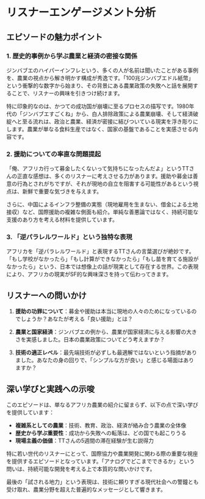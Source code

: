 # リスナーエンゲージメント分析

## エピソードの魅力ポイント

### 1. 歴史的事例から学ぶ農業と経済の密接な関係

ジンバブエのハイパーインフレという、多くの人が名前は聞いたことがある事例を、農業の視点から解き明かす構成が秀逸です。「100兆ジンバブエドル紙幣」という衝撃的な数字から始まり、その背景にある農業政策の失敗へと話を展開することで、リスナーの興味を引きつけ続けます。

特に印象的なのは、かつての成功国が崩壊に至るプロセスの描写です。1980年代の「ジンバブエすごくね」から、白人排除政策による農業崩壊、そして経済破綻へと至る流れは、政治と農業、経済が密接に結びついている現実を浮き彫りにします。農業が単なる食料生産ではなく、国家の基盤であることを実感させる内容です。

### 2. 援助についての率直な問題提起

「俺、アフリカ行って募金したくないって気持ちになったんだよ」というTTさんの正直な感想は、多くのリスナーに考えさせる力があります。援助や募金は善意の行為とされがちですが、それが現地の自立を阻害する可能性があるという視点は、新鮮で重要な気づきを与えます。

さらに、中国によるインフラ整備の実態（現地雇用を生まない、借金による土地接収）など、国際援助の複雑な側面も紹介。単純な善悪論ではなく、持続可能な支援のあり方を考える材料を提供しています。

### 3. 「逆パラレルワールド」という独特な表現

アフリカを「逆パラレルワールド」と表現するTTさんの言葉選びが絶妙です。「もし学校がなかったら」「もし計算ができなかったら」「もし苗を育てる施設がなかったら」という、日本では想像上の話が現実として存在する世界。この表現により、アフリカの現実がSF的な興味深さを持って伝わってきます。

## リスナーへの問いかけ

1. **援助の功罪について**：募金や援助は本当に現地の人々のためになっているのでしょうか？あなたが考える「良い援助」とは？

2. **農業と国家経済**：ジンバブエの例から、農業が国家経済に与える影響の大きさを実感しました。日本の農業政策についてどう考えますか？

3. **技術の適正レベル**：最先端技術が必ずしも最適解ではないという指摘がありました。あなたの身の回りで、「シンプルな方が良い」と感じる場面はありますか？

## 深い学びと実践への示唆

このエピソードは、単なるアフリカ農業の紹介に留まらず、以下の点で深い学びを提供しています：

- **複雑系としての農業**：技術、教育、政治、経済が絡み合う農業の全体像
- **歴史から学ぶ重要性**：成功から失敗への転落は、どの国でも起こりうる
- **現場主義の価値**：TTさんの5週間の滞在経験が生む説得力

特に若い世代のリスナーにとって、国際協力や農業開発に関わる際の重要な視座を提供するエピソードとなっています。「アナログでどこまでできるか」という問いは、持続可能な開発を考える上で本質的な問いかけです。

最後の「試される地力」という表現は、技術に頼りすぎる現代社会への警鐘とも受け取れ、農業分野を超えた普遍的なメッセージとして響きます。